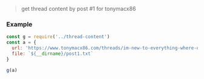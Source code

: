 > get thread content by post #1 for tonymacx86

### Example
```javascript
const g = require('../thread-content')
const a = {
  url: 'https://www.tonymacx86.com/threads/im-new-to-everything-where-do-i-start.104542/',
  file: `${__dirname}/post1.txt`
}

g(a)
```

